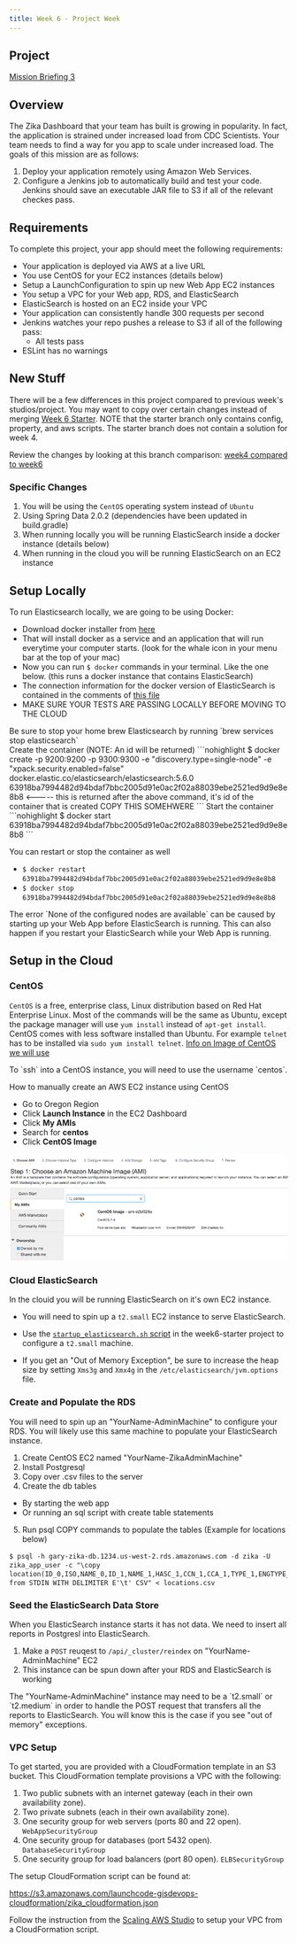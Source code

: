```yaml
---
title: Week 6 - Project Week
---
```


## Project

[Mission Briefing 3](../../materials/week06/zika_mission_briefing_3.pdf)

## Overview

The Zika Dashboard that your team has built is growing in popularity. In fact, the application is strained under increased load from CDC Scientists. Your team needs to find a way for you app to scale under increased load. The goals of this mission are as follows:

1. Deploy your application remotely using Amazon Web Services.
2. Configure a Jenkins job to automatically build and test your code. Jenkins should save an executable JAR file to S3 if all of the relevant checkes pass.

## Requirements

To complete this project, your app should meet the following requirements:

* Your application is deployed via AWS at a live URL
* You use CentOS for your EC2 instances (details below)
* Setup a LaunchConfiguration to spin up new Web App EC2 instances
* You setup a VPC for your Web app, RDS, and ElasticSearch
* ElasticSearch is hosted on an EC2 inside your VPC
* Your application can consistently handle 300 requests per second
* Jenkins watches your repo pushes a release to S3 if all of the following pass:
  * All tests pass
* ESLint has no warnings

## New Stuff
There will be a few differences in this project compared to previous week's studios/project.  You may want to copy over certain changes instead of merging [Week 6 Starter](https://gitlab.com/LaunchCodeTraining/zika-cdc-dashboard/tree/week6-starter). NOTE that the starter branch only contains config, property, and aws scripts. The starter branch does not contain a solution for week 4.

Review the changes by looking at this branch comparison: [week4 compared to week6](https://gitlab.com/LaunchCodeTraining/zika-cdc-dashboard/compare/week4-starter...week6-starter)

### Specific Changes
1. You will be using the `CentOS` operating system instead of `Ubuntu`
2. Using Spring Data 2.0.2 (dependencies have been updated in build.gradle)
3. When running locally you will be running ElasticSearch inside a docker instance (details below)
4. When running in the cloud you will be running ElasticSearch on an EC2 instance



## Setup Locally
To run Elasticsearch locally, we are going to be using Docker:
- Download docker installer from [here](https://store.docker.com/editions/community/docker-ce-desktop-mac)
- That will install docker as a service and an application that will run everytime your computer starts. (look for the whale icon in your menu bar at the top of your mac)
- Now you can run `$ docker` commands in your terminal. Like the one below. (this runs a docker instance that contains ElasticSearch)
- The connection information for the docker version of ElasticSearch is contained in the comments of [this file](https://gitlab.com/LaunchCodeTraining/zika-cdc-dashboard/blob/week6-starter/src/main/resources/application.properties) 
- MAKE SURE YOUR TESTS ARE PASSING LOCALLY BEFORE MOVING TO THE CLOUD
<aside class="aside-note" markdown="1">
Be sure to stop your home brew Elasticsearch by running `brew services stop elasticsearch`
</aside>
Create the container (NOTE: An id will be returned)
```nohighlight
$ docker create -p 9200:9200 -p 9300:9300 -e "discovery.type=single-node"  -e "xpack.security.enabled=false" docker.elastic.co/elasticsearch/elasticsearch:5.6.0
63918ba7994482d94bdaf7bbc2005d91e0ac2f02a88039ebe2521ed9d9e8e8b8 <----- this is returned after the above command, it's id of the container that is created COPY THIS SOMEHWERE
```
Start the container
```nohighlight
$ docker start 63918ba7994482d94bdaf7bbc2005d91e0ac2f02a88039ebe2521ed9d9e8e8b8
```

You can restart or stop the container as well
- `$ docker restart 63918ba7994482d94bdaf7bbc2005d91e0ac2f02a88039ebe2521ed9d9e8e8b8` 
- `$ docker stop 63918ba7994482d94bdaf7bbc2005d91e0ac2f02a88039ebe2521ed9d9e8e8b8`

<aside class="aside-warning" markdown="1">
The error `None of the configured nodes are available` can be caused by starting up your Web App before ElasticSearch is running. This can also happen if you restart your ElasticSearch while your Web App is running.
</aside>

## Setup in the Cloud

### CentOS
`CentOS` is a free, enterprise class, Linux distribution based on Red Hat Enterprise Linux. Most of the commands will be the same as Ubuntu, except the package manager will use `yum install` instead of `apt-get install`. CentOS comes with less software installed than Ubuntu. For example `telnet` has to be installed via `sudo yum install telnet`. [Info on Image of CentOS we will use](https://wiki.centos.org/Cloud/AWS)

<aside class="aside-note" markdown="1">
To `ssh` into a CentOS instance, you will need to use the username `centos`.
</aside>

How to manually create an AWS EC2 instance using CentOS
* Go to Oregon Region
* Click **Launch Instance** in the EC2 Dashboard
* Click **My AMIs**
* Search for **centos**
* Click **CentOS Image** 

![CentOS Image](../../materials/week06/centos-image.png)

### Cloud ElasticSearch
In the clouid you will be running ElasticSearch on it's own EC2 instance.

* You will need to spin up a `t2.small` EC2 instance to serve ElasticSearch.

* Use the [`startup_elasticsearch.sh` script](https://gitlab.com/LaunchCodeTraining/zika-cdc-dashboard/blob/week6-starter/cloud/elastic_userdata.sh) in the week6-starter project to configure a `t2.small` machine.
* If you get an "Out of Memory Exception", be sure to increase the heap size by setting `Xms3g` and `Xmx4g` in the `/etc/elasticsearch/jvm.options` file.

### Create and Populate the RDS
You will need to spin up an "YourName-AdminMachine" to configure your RDS. You will likely use this same machine to populate your ElasticSearch instance.

1. Create CentOS EC2 named "YourName-ZikaAdminMachine"
2. Install Postgresql
3. Copy over .csv files to the server
4. Create the db tables
* By starting the web app
* Or running an sql script with create table statements
5. Run psql COPY commands to populate the tables (Example for locations below)
```nohighlight
$ psql -h gary-zika-db.1234.us-west-2.rds.amazonaws.com -d zika -U zika_app_user -c "\copy location(ID_0,ISO,NAME_0,ID_1,NAME_1,HASC_1,CCN_1,CCA_1,TYPE_1,ENGTYPE_1,NL_NAME_1,VARNAME_1,geom) from STDIN WITH DELIMITER E'\t' CSV" < locations.csv
```

### Seed the ElasticSearch Data Store
When you ElasticSearch instance starts it has not data. We need to insert all reports in Postgresl into ElasticSearch.

1. Make a `POST` reuqest to `/api/_cluster/reindex` on "YourName-AdminMachine" EC2
2. This instance can be spun down after your RDS and ElasticSearch is working
<aside class="aside-note" markdown="1">
The "YourName-AdminMachine" instance may need to be a `t2.small` or `t2.medium` in order to handle the POST request that transfers all the reports to ElasticSearch. You will know this is the case if you see "out of memory" exceptions.
</aside>


### VPC Setup
To get started, you are provided with a CloudFormation template in an S3 bucket. This CloudFormation template provisions a VPC with the following:

1. Two public subnets with an internet gateway (each in their own availability zone).
2. Two private subnets (each in their own availability zone).
3. One security group for web servers (ports 80 and 22 open). `WebAppSecurityGroup`
4. One security group for databases (port 5432 open). `DatabaseSecurityGroup`
5. One security group for load balancers (port 80 open). `ELBSecurityGroup`

The setup CloudFormation script can be found at:

https://s3.amazonaws.com/launchcode-gisdevops-cloudformation/zika_cloudformation.json

Follow the instruction from the [Scaling AWS Studio](https://education.launchcode.org/gis-devops/studios/AWS-auto-scaling) to setup your VPC from a CloudFormation script.
